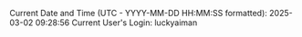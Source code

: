 Current Date and Time (UTC - YYYY-MM-DD HH:MM:SS formatted): 2025-03-02 09:28:56
Current User's Login: luckyaiman
